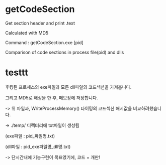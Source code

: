 # getCodeSection
Get section header and print .text

Calculated with MD5

Command : getCodeSection.exe [pid]

Comparison of code sections in process file(pid) and dlls


# testtt
후킹된 프로세스의 exe파일과 모든 dll파일의 코드섹션을 가져옵니다.

그리고 MD5로 해싱을 한 후, 메모장에 저장합니다.

-> 위 파일과, WriteProcessMemory() 타이밍의 코드섹션 해시값을 비교하려했습니다.

-> ./temp/ 디렉터리에 txt파일이 생성됨

   (exe파일 : pid_파일명.txt)
   
   (dll파일 : pid_exe파일명_dll명.txt)
   
-> 단시간내에 기능구현이 목표였기에, 코드 = 개판!
